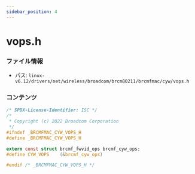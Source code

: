 ```yaml
---
sidebar_position: 4
---
```

# vops.h

### ファイル情報

- パス: `linux-v6.12/drivers/net/wireless/broadcom/brcm80211/brcmfmac/cyw/vops.h`

### コンテンツ

```h
/* SPDX-License-Identifier: ISC */
/*
 * Copyright (c) 2022 Broadcom Corporation
 */
#ifndef _BRCMFMAC_CYW_VOPS_H
#define _BRCMFMAC_CYW_VOPS_H

extern const struct brcmf_fwvid_ops brcmf_cyw_ops;
#define CYW_VOPS	(&brcmf_cyw_ops)

#endif /* _BRCMFMAC_CYW_VOPS_H */

```
